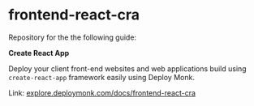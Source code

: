 # frontend-react-cra

Repository for the the following guide:

**Create React App**

Deploy your client front-end websites and web applications build using `create-react-app` framework easily using Deploy Monk.

Link: [explore.deploymonk.com/docs/frontend-react-cra](https://explore.deploymonk.com/docs/frontend-react-cra)
